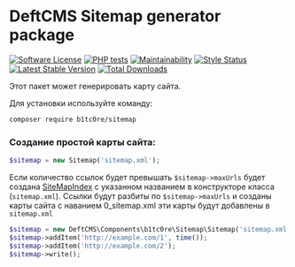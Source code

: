 # DeftCMS Sitemap generator package

[![Software License](https://img.shields.io/badge/license-MIT-brightgreen.svg?style=flat-square)](LICENSE.md)
[![PHP tests](https://github.com/b1tc0re/sitemap/workflows/PHP%20Tests/badge.svg?branch=master)](https://github.com/b1tc0re/sitemap/actions?query=workflow%3A%22PHP+Tests%22)
[![Maintainability](https://api.codeclimate.com/v1/badges/348bf888bd974a826107/maintainability)](https://codeclimate.com/github/b1tc0re/sitemap/maintainability)
[![Style Status](https://github.styleci.io/repos/336636040/shield?style=normal&branch=master)](https://github.styleci.io/repos/336636040)
[![Latest Stable Version](https://poser.pugx.org/b1tc0re/sitemap/v/stable)](https://packagist.org/b1tc0re/sitemap/sitemap) 
[![Total Downloads](https://poser.pugx.org/b1tc0re/sitemap/downloads)](https://packagist.org/b1tc0re/sitemap/sitemap)

Этот пакет может генерировать карту сайта.

Для установки используйте команду:

```bash
composer require b1tc0re/sitemap
```

### Создание простой карты сайта:
```php 
$sitemap = new Sitemap('sitemap.xml'); 
```

Если количество ссылок будет превышать ```$sitemap->maxUrls``` будет 
создана [SiteMapIndex](https://www.sitemaps.org/ru/protocol.html#index) с указанном 
названием в конструкторе класса (```sitemap.xml```). Ссылки будут разбиты по ```$sitemap->maxUrls```
и созданы карты сайта с наванием 0_sitemap.xml эти карты будут добавлены в ```sitemap.xml```

```php
$sitemap = new DeftCMS\Components\b1tc0re\Sitemap\Sitemap('sitemap.xml');
$sitemap->addItem('http://example.com/1', time());
$sitemap->addItem('http://example.com/2');
$sitemap->write();
```